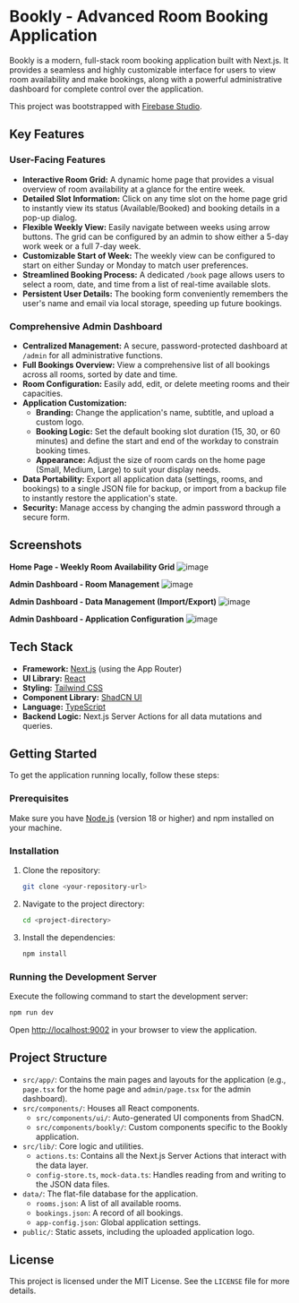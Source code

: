 # Bookly - Advanced Room Booking Application

Bookly is a modern, full-stack room booking application built with Next.js. It provides a seamless and highly customizable interface for users to view room availability and make bookings, along with a powerful administrative dashboard for complete control over the application.

This project was bootstrapped with [Firebase Studio](https://firebase.google.com/studio).

## Key Features

### User-Facing Features
- **Interactive Room Grid:** A dynamic home page that provides a visual overview of room availability at a glance for the entire week.
- **Detailed Slot Information:** Click on any time slot on the home page grid to instantly view its status (Available/Booked) and booking details in a pop-up dialog.
- **Flexible Weekly View:** Easily navigate between weeks using arrow buttons. The grid can be configured by an admin to show either a 5-day work week or a full 7-day week.
- **Customizable Start of Week:** The weekly view can be configured to start on either Sunday or Monday to match user preferences.
- **Streamlined Booking Process:** A dedicated `/book` page allows users to select a room, date, and time from a list of real-time available slots.
- **Persistent User Details:** The booking form conveniently remembers the user's name and email via local storage, speeding up future bookings.

### Comprehensive Admin Dashboard
- **Centralized Management:** A secure, password-protected dashboard at `/admin` for all administrative functions.
- **Full Bookings Overview:** View a comprehensive list of all bookings across all rooms, sorted by date and time.
- **Room Configuration:** Easily add, edit, or delete meeting rooms and their capacities.
- **Application Customization:**
  - **Branding:** Change the application's name, subtitle, and upload a custom logo.
  - **Booking Logic:** Set the default booking slot duration (15, 30, or 60 minutes) and define the start and end of the workday to constrain booking times.
  - **Appearance:** Adjust the size of room cards on the home page (Small, Medium, Large) to suit your display needs.
- **Data Portability:** Export all application data (settings, rooms, and bookings) to a single JSON file for backup, or import from a backup file to instantly restore the application's state.
- **Security:** Manage access by changing the admin password through a secure form.

## Screenshots

**Home Page - Weekly Room Availability Grid**
![image](https://github.com/user-attachments/assets/6f1b2992-5d37-423e-b7d1-ee5cbe04b489)

**Admin Dashboard - Room Management**
![image](https://github.com/user-attachments/assets/e9ecbce5-ca31-401b-8310-cde250e86538)

**Admin Dashboard - Data Management (Import/Export)**
![image](https://github.com/user-attachments/assets/4c52f3fb-3510-40ea-9434-8659c4879ab1)

**Admin Dashboard - Application Configuration**
![image](https://github.com/user-attachments/assets/7c305326-3d92-478f-9cb8-167a88e8b31b)

## Tech Stack

- **Framework:** [Next.js](https://nextjs.org/) (using the App Router)
- **UI Library:** [React](https://reactjs.org/)
- **Styling:** [Tailwind CSS](https://tailwindcss.com/)
- **Component Library:** [ShadCN UI](https://ui.shadcn.com/)
- **Language:** [TypeScript](https://www.typescriptlang.org/)
- **Backend Logic:** Next.js Server Actions for all data mutations and queries.

## Getting Started

To get the application running locally, follow these steps:

### Prerequisites

Make sure you have [Node.js](https://nodejs.org/) (version 18 or higher) and npm installed on your machine.

### Installation

1.  Clone the repository:
    ```bash
    git clone <your-repository-url>
    ```
2.  Navigate to the project directory:
    ```bash
    cd <project-directory>
    ```
3.  Install the dependencies:
    ```bash
    npm install
    ```

### Running the Development Server

Execute the following command to start the development server:

```bash
npm run dev
```

Open [http://localhost:9002](http://localhost:9002) in your browser to view the application.

## Project Structure

- `src/app/`: Contains the main pages and layouts for the application (e.g., `page.tsx` for the home page and `admin/page.tsx` for the admin dashboard).
- `src/components/`: Houses all React components.
  - `src/components/ui/`: Auto-generated UI components from ShadCN.
  - `src/components/bookly/`: Custom components specific to the Bookly application.
- `src/lib/`: Core logic and utilities.
  - `actions.ts`: Contains all the Next.js Server Actions that interact with the data layer.
  - `config-store.ts`, `mock-data.ts`: Handles reading from and writing to the JSON data files.
- `data/`: The flat-file database for the application.
  - `rooms.json`: A list of all available rooms.
  - `bookings.json`: A record of all bookings.
  - `app-config.json`: Global application settings.
- `public/`: Static assets, including the uploaded application logo.

## License

This project is licensed under the MIT License. See the `LICENSE` file for more details.

